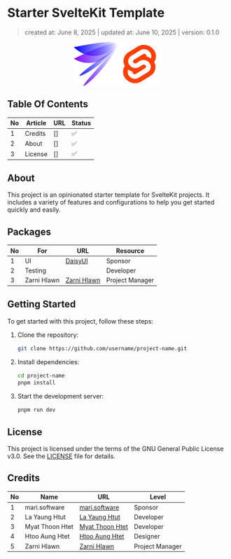# Starter SvelteKit Template

> created at: June 8, 2025 | updated at: June 10, 2025 | version: 0.1.0

<p style="display: flex; justify-content: center;">
  <img src="./static/mari.png" alt="Mari Logo" width="100" height="100"/>
  <img src="./static/sveltekit.svg" alt="SvelteKit Logo" width="100" height="100" />
</p>

## Table Of Contents

| No  | Article | URL | Status |
| --- | ------- | --- | ------ |
| 1   | Credits | []  | ✅     |
| 2   | About   | []  | ✅     |
| 3   | License | []  | ✅     |

## About

This project is an opinionated starter template for SvelteKit projects. It includes a variety of features and configurations to help you get started quickly and easily.

## Packages

| No  | For         | URL                                          | Resource        |
| --- | ----------- | -------------------------------------------- | --------------- |
| 1   | UI          | [DaisyUI](https://github.com/mari-software)  | Sponsor         |
| 2   | Testing     |                                              | Developer       |
| 3   | Zarni Hlawn | [Zarni Hlawn](https://github.com/zarnihlawn) | Project Manager |

## Getting Started

To get started with this project, follow these steps:

1. Clone the repository:

   ```bash
   git clone https://github.com/username/project-name.git
   ```

2. Install dependencies:

   ```bash
   cd project-name
   pnpm install
   ```

3. Start the development server:
   ```bash
   pnpm run dev
   ```

## License

This project is licensed under the terms of the GNU General Public License v3.0.
See the [LICENSE](LICENSE) file for details.

## Credits

| No  | Name            | URL                                                 | Level           |
| --- | --------------- | --------------------------------------------------- | --------------- |
| 1   | mari.software   | [mari.software](https://github.com/mari-software)   | Sponsor         |
| 2   | La Yaung Htut   | [La Yaung Htut](https://github.com/LayaungHtut)     | Developer       |
| 3   | Myat Thoon Htet | [Myat Thoon Htet](https://github.com/myatthoonhtet) | Developer       |
| 4   | Htoo Aung Htet  | [Htoo Aung Htet](https://github.com/IriChan1224)    | Designer        |
| 5   | Zarni Hlawn     | [Zarni Hlawn](https://github.com/zarnihlawn)        | Project Manager |
